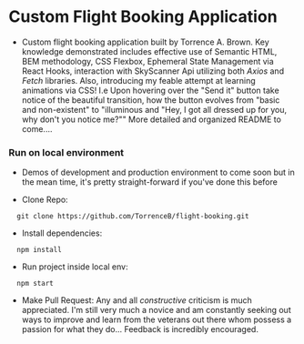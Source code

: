 # Custom Flight Booking Application

- Custom flight booking application built by Torrence A. Brown. Key knowledge demonstrated includes effective use of Semantic HTML, BEM methodology, CSS Flexbox, Ephemeral State Management via React Hooks, interaction with SkyScanner Api utilizing both *Axios* and *Fetch* libraries. Also, introducing my feable attempt at learning animations via CSS! I.e Upon hovering over the "Send it" button take notice of the beautiful transition, how the button evolves from "basic and non-existent" to "illuminous and "Hey, I got all dressed up for you, why don't you notice me?"" More detailed and organized README to come....

### Run on local environment 
- Demos of development and production environment to come soon but in the mean time, it's pretty straight-forward if you've done this before

- Clone Repo: 
```
  git clone https://github.com/TorrenceB/flight-booking.git
```
- Install dependencies: 
```
  npm install
```
- Run project inside local env: 
```
  npm start
```
- Make Pull Request: 
  Any and all *constructive* criticism is much appreciated. I'm still very much a novice and am constantly seeking out ways to improve and learn from the veterans     out there whom possess a passion for what they do... Feedback is incredibly encouraged.  
